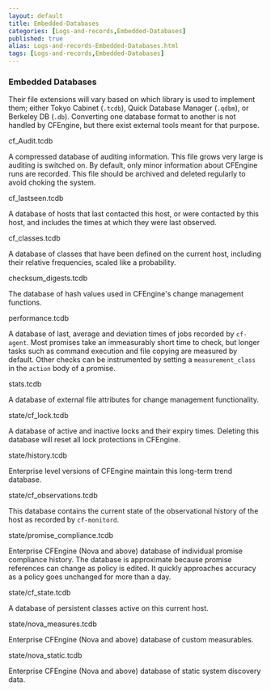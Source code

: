 ```yaml
---
layout: default
title: Embedded-Databases
categories: [Logs-and-records,Embedded-Databases]
published: true
alias: Logs-and-records-Embedded-Databases.html
tags: [Logs-and-records,Embedded-Databases]
---
```


### Embedded Databases

Their file extensions will vary based on which library is used to
implement them; either Tokyo Cabinet (`.tcdb`), Quick Database Manager
(`.qdbm`), or Berkeley DB (`.db`). Converting one database format to
another is not handled by CFEngine, but there exist external tools meant
for that purpose.

cf\_Audit.tcdb

A compressed database of auditing information. This file grows very
large is auditing is switched on. By default, only minor information
about CFEngine runs are recorded. This file should be archived and
deleted regularly to avoid choking the system.   

cf\_lastseen.tcdb

A database of hosts that last contacted this host, or were contacted by
this host, and includes the times at which they were last observed.   

cf\_classes.tcdb

A database of classes that have been defined on the current host,
including their relative frequencies, scaled like a probability.   

checksum\_digests.tcdb

The database of hash values used in CFEngine's change management
functions.   

performance.tcdb

A database of last, average and deviation times of jobs recorded by
`cf-agent`. Most promises take an immeasurably short time to check, but
longer tasks such as command execution and file copying are measured by
default. Other checks can be instrumented by setting a
`measurement_class` in the `action` body of a promise.   

stats.tcdb

A database of external file attributes for change management
functionality.   

state/cf\_lock.tcdb

A database of active and inactive locks and their expiry times. Deleting
this database will reset all lock protections in CFEngine.   

state/history.tcdb

Enterprise level versions of CFEngine maintain this long-term trend
database.   

state/cf\_observations.tcdb

This database contains the current state of the observational history of
the host as recorded by `cf-monitord`.   

state/promise\_compliance.tcdb

Enterprise CFEngine (Nova and above) database of individual promise
compliance history. The database is approximate because promise
references can change as policy is edited. It quickly approaches
accuracy as a policy goes unchanged for more than a day.   

state/cf\_state.tcdb

A database of persistent classes active on this current host.   

state/nova\_measures.tcdb

Enterprise CFEngine (Nova and above) database of custom measurables.   

state/nova\_static.tcdb

Enterprise CFEngine (Nova and above) database of static system discovery
data.
